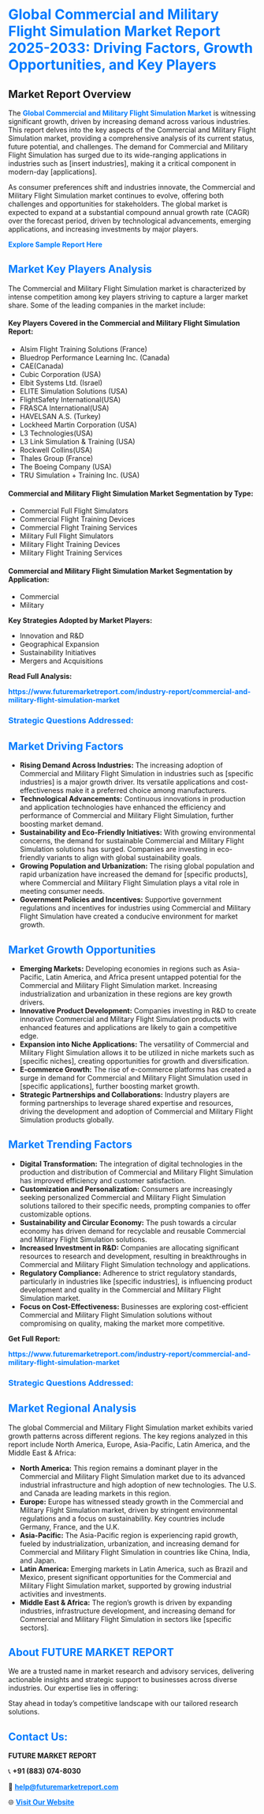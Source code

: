 <h1 style="color: #007BFF;">Global Commercial and Military Flight Simulation Market Report 2025-2033: Driving Factors, Growth Opportunities, and Key Players</h1>

<section id="overview">
<h2>Market Report Overview</h2>
<p>The <a href="https://www.futuremarketreport.com/industry-report/commercial-and-military-flight-simulation-market" style="color: #007BFF; text-decoration: none;"><strong>Global Commercial and Military Flight Simulation Market</strong></a> is witnessing significant growth, driven by increasing demand across various industries. This report delves into the key aspects of the Commercial and Military Flight Simulation market, providing a comprehensive analysis of its current status, future potential, and challenges. The demand for Commercial and Military Flight Simulation has surged due to its wide-ranging applications in industries such as [insert industries], making it a critical component in modern-day [applications].</p>
<p>As consumer preferences shift and industries innovate, the Commercial and Military Flight Simulation market continues to evolve, offering both challenges and opportunities for stakeholders. The global market is expected to expand at a substantial compound annual growth rate (CAGR) over the forecast period, driven by technological advancements, emerging applications, and increasing investments by major players.</p>
</section>

<section id="overview">
<p><a href="https://www.futuremarketreport.com/request-sample/reportId=62653" style="color: #007BFF; text-decoration: none;"><strong>Explore Sample Report Here</strong></a></p>
</section>

<section id="key-players">
<h2 style="color: #007BFF;">Market Key Players Analysis</h2>
<p>The Commercial and Military Flight Simulation market is characterized by intense competition among key players striving to capture a larger market share. Some of the leading companies in the market include:</p>
<h4>Key Players Covered in the Commercial and Military Flight Simulation Report:</h4>
<ul><li>Alsim Flight Training Solutions (France)</li><li>Bluedrop Performance Learning Inc. (Canada)</li><li>CAE(Canada)</li><li>Cubic Corporation (USA)</li><li>Elbit Systems Ltd. (Israel)</li><li>ELITE Simulation Solutions (USA)</li><li>FlightSafety International(USA)</li><li>FRASCA International(USA)</li><li>HAVELSAN A.S. (Turkey)</li><li>Lockheed Martin Corporation (USA)</li><li>L3 Technologies(USA)</li><li>L3 Link Simulation &amp; Training (USA)</li><li>Rockwell Collins(USA)</li><li>Thales Group (France)</li><li>The Boeing Company (USA)</li><li>TRU Simulation + Training Inc. (USA)</li></ul>
<h4>Commercial and Military Flight Simulation Market Segmentation by Type:</h4>
<ul><li>Commercial Full Flight Simulators</li><li>Commercial Flight Training Devices</li><li>Commercial Flight Training Services</li><li>Military Full Flight Simulators</li><li>Military Flight Training Devices</li><li>Military Flight Training Services</li></ul>

<h4>Commercial and Military Flight Simulation Market Segmentation by Application:</h4>
<ul><li>Commercial</li><li>Military</li></ul>
<p><strong>Key Strategies Adopted by Market Players:</strong></p>
<ul>
<li>Innovation and R&D</li>
<li>Geographical Expansion</li>
<li>Sustainability Initiatives</li>
<li>Mergers and Acquisitions</li>
</ul>
</section>

<section>
<p><strong>Read Full Analysis: </strong></p><a href="https://www.futuremarketreport.com/industry-report/commercial-and-military-flight-simulation-market" style="color: #007BFF; text-decoration: none;"><strong>https://www.futuremarketreport.com/industry-report/commercial-and-military-flight-simulation-market</strong></a>
<h3 style="color: #007BFF;">Strategic Questions Addressed:</h3>
</section>

<section id="driving-factors">
<h2 style="color: #007BFF;">Market Driving Factors</h2>
<ul>
<li><strong>Rising Demand Across Industries:</strong> The increasing adoption of Commercial and Military Flight Simulation in industries such as [specific industries] is a major growth driver. Its versatile applications and cost-effectiveness make it a preferred choice among manufacturers.</li>
<li><strong>Technological Advancements:</strong> Continuous innovations in production and application technologies have enhanced the efficiency and performance of Commercial and Military Flight Simulation, further boosting market demand.</li>
<li><strong>Sustainability and Eco-Friendly Initiatives:</strong> With growing environmental concerns, the demand for sustainable Commercial and Military Flight Simulation solutions has surged. Companies are investing in eco-friendly variants to align with global sustainability goals.</li>
<li><strong>Growing Population and Urbanization:</strong> The rising global population and rapid urbanization have increased the demand for [specific products], where Commercial and Military Flight Simulation plays a vital role in meeting consumer needs.</li>
<li><strong>Government Policies and Incentives:</strong> Supportive government regulations and incentives for industries using Commercial and Military Flight Simulation have created a conducive environment for market growth.</li>
</ul>
</section>

<section id="growth-opportunities">
<h2 style="color: #007BFF;">Market Growth Opportunities</h2>
<ul>
<li><strong>Emerging Markets:</strong> Developing economies in regions such as Asia-Pacific, Latin America, and Africa present untapped potential for the Commercial and Military Flight Simulation market. Increasing industrialization and urbanization in these regions are key growth drivers.</li>
<li><strong>Innovative Product Development:</strong> Companies investing in R&D to create innovative Commercial and Military Flight Simulation products with enhanced features and applications are likely to gain a competitive edge.</li>
<li><strong>Expansion into Niche Applications:</strong> The versatility of Commercial and Military Flight Simulation allows it to be utilized in niche markets such as [specific niches], creating opportunities for growth and diversification.</li>
<li><strong>E-commerce Growth:</strong> The rise of e-commerce platforms has created a surge in demand for Commercial and Military Flight Simulation used in [specific applications], further boosting market growth.</li>
<li><strong>Strategic Partnerships and Collaborations:</strong> Industry players are forming partnerships to leverage shared expertise and resources, driving the development and adoption of Commercial and Military Flight Simulation products globally.</li>
</ul>
</section>

<section id="trending-factors">
<h2 style="color: #007BFF;">Market Trending Factors</h2>
<ul>
<li><strong>Digital Transformation:</strong> The integration of digital technologies in the production and distribution of Commercial and Military Flight Simulation has improved efficiency and customer satisfaction.</li>
<li><strong>Customization and Personalization:</strong> Consumers are increasingly seeking personalized Commercial and Military Flight Simulation solutions tailored to their specific needs, prompting companies to offer customizable options.</li>
<li><strong>Sustainability and Circular Economy:</strong> The push towards a circular economy has driven demand for recyclable and reusable Commercial and Military Flight Simulation solutions.</li>
<li><strong>Increased Investment in R&D:</strong> Companies are allocating significant resources to research and development, resulting in breakthroughs in Commercial and Military Flight Simulation technology and applications.</li>
<li><strong>Regulatory Compliance:</strong> Adherence to strict regulatory standards, particularly in industries like [specific industries], is influencing product development and quality in the Commercial and Military Flight Simulation market.</li>
<li><strong>Focus on Cost-Effectiveness:</strong> Businesses are exploring cost-efficient Commercial and Military Flight Simulation solutions without compromising on quality, making the market more competitive.</li>
</ul>
</section>

<section>
<p><strong>Get Full Report: </strong></p><a href="https://www.futuremarketreport.com/industry-report/commercial-and-military-flight-simulation-market" style="color: #007BFF; text-decoration: none;"><strong>https://www.futuremarketreport.com/industry-report/commercial-and-military-flight-simulation-market</strong></a>
<h3 style="color: #007BFF;">Strategic Questions Addressed:</h3>
</section>


<section id="regional-analysis">
<h2 style="color: #007BFF;">Market Regional Analysis</h2>
<p>The global Commercial and Military Flight Simulation market exhibits varied growth patterns across different regions. The key regions analyzed in this report include North America, Europe, Asia-Pacific, Latin America, and the Middle East & Africa:</p>
<ul>
<li><strong>North America:</strong> This region remains a dominant player in the Commercial and Military Flight Simulation market due to its advanced industrial infrastructure and high adoption of new technologies. The U.S. and Canada are leading markets in this region.</li>
<li><strong>Europe:</strong> Europe has witnessed steady growth in the Commercial and Military Flight Simulation market, driven by stringent environmental regulations and a focus on sustainability. Key countries include Germany, France, and the U.K.</li>
<li><strong>Asia-Pacific:</strong> The Asia-Pacific region is experiencing rapid growth, fueled by industrialization, urbanization, and increasing demand for Commercial and Military Flight Simulation in countries like China, India, and Japan.</li>
<li><strong>Latin America:</strong> Emerging markets in Latin America, such as Brazil and Mexico, present significant opportunities for the Commercial and Military Flight Simulation market, supported by growing industrial activities and investments.</li>
<li><strong>Middle East & Africa:</strong> The region’s growth is driven by expanding industries, infrastructure development, and increasing demand for Commercial and Military Flight Simulation in sectors like [specific sectors].</li>
</ul>
</section>

<footer>
<h2 style="color: #007BFF;">About FUTURE MARKET REPORT</h2>
<p>We are a trusted name in market research and advisory services, delivering actionable insights and strategic support to businesses across diverse industries. Our expertise lies in offering:</p>

<p>Stay ahead in today’s competitive landscape with our tailored research solutions.</p>

<h2 style="color: #007BFF;">Contact Us:</h2>
<p><strong>FUTURE MARKET REPORT</strong></p>
<p>📞 <strong>+91 (883) 074-8030</strong></p>
<p>📧 <strong><a href="mailto:help@futuremarketreport.com" style="color: #007BFF;">help@futuremarketreport.com</a></strong></p>
<p>🌐 <strong><a href="https://www.futuremarketreport.com/" style="color: #007BFF;">Visit Our Website</a></strong></p>
</footer>